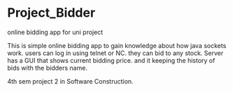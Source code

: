 # Project_Bidder
online bidding app for uni project

This is simple online bidding app to gain knowledge about how java sockets work.
users can log in using telnet or NC. 
they can bid to any stock.
Server has a GUI that shows current bidding price. and it keeping the history of bids with the bidders name.

4th sem project 2 in Software Construction.
